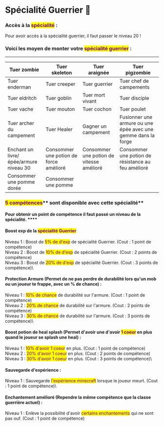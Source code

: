 # Spécialité Guerrier 🏹

### **Accès à la **<mark style="color:purple;">**spécialité**</mark>** :**

Pour avoir accès à la spécialité guerrier, il faut passer le niveau 20 !

### **Voici les moyen de monter votre **<mark style="color:purple;">**spécialité guerrier**</mark>** :**&#x20;

****

| Tuer zombie                            | Tuer skeleton                          | Tuer araignée                            | Tuer pigzombie                                                |
| -------------------------------------- | -------------------------------------- | ---------------------------------------- | ------------------------------------------------------------- |
| Tuer enderman                          | Tuer creeper                           | Tuer guerrier                            | Tuer chef de campements                                       |
| Tuer eldritch                          | Tuer goblin                            | Tuer mort vivant                         | Tuer disciple                                                 |
| Tuer vache                             | Tuer mouton                            | Tuer cochon                              | Tuer poulet                                                   |
| Tuer archer du campement               | Tuer Healer                            | Gagner un campement                      | Fusionner une armure ou une épée avec une gemme dans la forge |
| Enchant un livre/épée/armure niveau 30 | Consommer une potion de force amélioré | Consommer une potion de vitesse amélioré |  Consommer une potion de résistance au feu amélioré           |
| Consommer une pomme dorée              | Consommer une pomme                    |                                          |                                                               |



### <mark style="color:purple;">**5 compétences**</mark>** sont disponible avec cette spécialité**

#### **Pour obtenir un point de compétence il faut passé un niveau de la spécialité.** ****

#### Boost exp de la <mark style="color:purple;">spécialité Guerrier</mark>&#x20;

Niveau 1 : Boost de <mark style="color:purple;">5% de d'exp</mark> de spécialité Guerrier. (Cout : 1 point de compétence) \
Niveau 2 : Boost de <mark style="color:purple;">10% de d'exp</mark> de spécialité Guerrier. (Cout : 2 points de compétence) \
Niveau 3 : Boost de <mark style="color:purple;">20% de d'exp</mark> de spécialité Guerrier. (Cout : 3 points de compétence)\


#### Protection Armure (Permet de ne pas perdre de durabilité lors qu'un mob ou un joueur te frappe, avec un % de chance) :&#x20;

Niveau 1 : <mark style="color:purple;">10% de chance</mark> de durabilité sur l'armure. (Cout : 1 point de compétence) \
Niveau 2 : <mark style="color:purple;">20% de chance</mark> de durabilité sur l'armure. (Cout : 2 points de compétence) \
Niveau 3 : <mark style="color:purple;">30% de chance</mark> de durabilité sur l'armure. (Cout : 3 points de compétence)\


#### Boost potion de heal splash (Permet d'avoir une d'avoir <mark style="color:purple;">1 coeur</mark> en plus quand le joueur se splash une heal) :&#x20;

Niveau 1 : <mark style="color:purple;">10% d'avoir 1 coeur</mark> en plus. (Cout : 1 point de compétence) \
Niveau 2 : <mark style="color:purple;">20% d'avoir 1 coeur</mark> en plus. (Cout : 2 points de compétence) \
Niveau 3 : <mark style="color:purple;">30% d'avoir 1 coeur</mark> en plus. (Cout : 3 points de compétence)\


#### Sauvegarde d'expérience : 

Niveau 1 : Sauvegarde <mark style="color:purple;">l'expérience minecraft</mark> lorsque le joueur meurt. (Cout : 1 point de compétence)\


#### Enchantement amélioré (Rependre la même compétence que la classe guerrière actuel) : 

Niveau 1 : Enlève la possibilité d'avoir <mark style="color:purple;">certains enchantements</mark> qui ne sont pas ouf. (Cout : 1 point de compétence)

